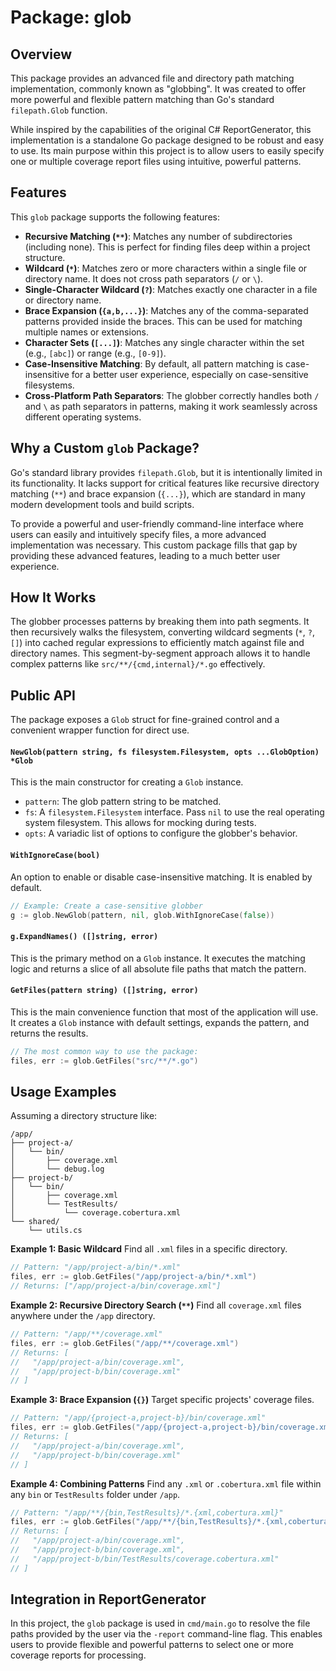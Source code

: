 # Package: glob

## Overview

This package provides an advanced file and directory path matching implementation, commonly known as "globbing". It was created to offer more powerful and flexible pattern matching than Go's standard `filepath.Glob` function.

While inspired by the capabilities of the original C# ReportGenerator, this implementation is a standalone Go package designed to be robust and easy to use. Its main purpose within this project is to allow users to easily specify one or multiple coverage report files using intuitive, powerful patterns.

## Features

This `glob` package supports the following features:

*   **Recursive Matching (`**`)**: Matches any number of subdirectories (including none). This is perfect for finding files deep within a project structure.
*   **Wildcard (`*`)**: Matches zero or more characters within a single file or directory name. It does not cross path separators (`/` or `\`).
*   **Single-Character Wildcard (`?`)**: Matches exactly one character in a file or directory name.
*   **Brace Expansion (`{a,b,...}`)**: Matches any of the comma-separated patterns provided inside the braces. This can be used for matching multiple names or extensions.
*   **Character Sets (`[...]`)**: Matches any single character within the set (e.g., `[abc]`) or range (e.g., `[0-9]`).
*   **Case-Insensitive Matching**: By default, all pattern matching is case-insensitive for a better user experience, especially on case-sensitive filesystems.
*   **Cross-Platform Path Separators**: The globber correctly handles both `/` and `\` as path separators in patterns, making it work seamlessly across different operating systems.

## Why a Custom `glob` Package?

Go's standard library provides `filepath.Glob`, but it is intentionally limited in its functionality. It lacks support for critical features like recursive directory matching (`**`) and brace expansion (`{...}`), which are standard in many modern development tools and build scripts.

To provide a powerful and user-friendly command-line interface where users can easily and intuitively specify files, a more advanced implementation was necessary. This custom package fills that gap by providing these advanced features, leading to a much better user experience.

## How It Works

The globber processes patterns by breaking them into path segments. It then recursively walks the filesystem, converting wildcard segments (`*`, `?`, `[]`) into cached regular expressions to efficiently match against file and directory names. This segment-by-segment approach allows it to handle complex patterns like `src/**/{cmd,internal}/*.go` effectively.

## Public API

The package exposes a `Glob` struct for fine-grained control and a convenient wrapper function for direct use.

#### `NewGlob(pattern string, fs filesystem.Filesystem, opts ...GlobOption) *Glob`

This is the main constructor for creating a `Glob` instance.

*   `pattern`: The glob pattern string to be matched.
*   `fs`: A `filesystem.Filesystem` interface. Pass `nil` to use the real operating system filesystem. This allows for mocking during tests.
*   `opts`: A variadic list of options to configure the globber's behavior.

#### `WithIgnoreCase(bool)`

An option to enable or disable case-insensitive matching. It is enabled by default.

```go
// Example: Create a case-sensitive globber
g := glob.NewGlob(pattern, nil, glob.WithIgnoreCase(false))
```

#### `g.ExpandNames() ([]string, error)`

This is the primary method on a `Glob` instance. It executes the matching logic and returns a slice of all absolute file paths that match the pattern.

#### `GetFiles(pattern string) ([]string, error)`

This is the main convenience function that most of the application will use. It creates a `Glob` instance with default settings, expands the pattern, and returns the results.

```go
// The most common way to use the package:
files, err := glob.GetFiles("src/**/*.go")
```

## Usage Examples

Assuming a directory structure like:

```
/app/
├── project-a/
│   └── bin/
│       ├── coverage.xml
│       └── debug.log
├── project-b/
│   └── bin/
│       ├── coverage.xml
│       └── TestResults/
│           └── coverage.cobertura.xml
└── shared/
    └── utils.cs
```

**Example 1: Basic Wildcard**
Find all `.xml` files in a specific directory.

```go
// Pattern: "/app/project-a/bin/*.xml"
files, err := glob.GetFiles("/app/project-a/bin/*.xml")
// Returns: ["/app/project-a/bin/coverage.xml"]
```

**Example 2: Recursive Directory Search (`**`)**
Find all `coverage.xml` files anywhere under the `/app` directory.

```go
// Pattern: "/app/**/coverage.xml"
files, err := glob.GetFiles("/app/**/coverage.xml")
// Returns: [
//   "/app/project-a/bin/coverage.xml",
//   "/app/project-b/bin/coverage.xml"
// ]
```

**Example 3: Brace Expansion (`{}`)**
Target specific projects' coverage files.

```go
// Pattern: "/app/{project-a,project-b}/bin/coverage.xml"
files, err := glob.GetFiles("/app/{project-a,project-b}/bin/coverage.xml")
// Returns: [
//   "/app/project-a/bin/coverage.xml",
//   "/app/project-b/bin/coverage.xml"
// ]
```

**Example 4: Combining Patterns**
Find any `.xml` or `.cobertura.xml` file within any `bin` or `TestResults` folder under `/app`.

```go
// Pattern: "/app/**/{bin,TestResults}/*.{xml,cobertura.xml}"
files, err := glob.GetFiles("/app/**/{bin,TestResults}/*.{xml,cobertura.xml}")
// Returns: [
//   "/app/project-a/bin/coverage.xml",
//   "/app/project-b/bin/coverage.xml",
//   "/app/project-b/bin/TestResults/coverage.cobertura.xml"
// ]
```

## Integration in ReportGenerator

In this project, the `glob` package is used in `cmd/main.go` to resolve the file paths provided by the user via the `-report` command-line flag. This enables users to provide flexible and powerful patterns to select one or more coverage reports for processing.